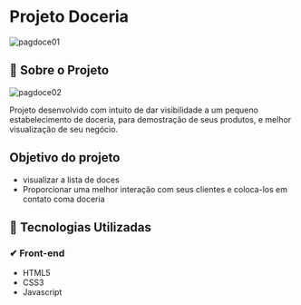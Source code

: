 # Projeto Doceria

![pagdoce01](https://user-images.githubusercontent.com/69124206/136044776-b50014b3-4b9d-43ef-bd2b-ec07460a88ec.png)


## 🚀 Sobre o Projeto

![pagdoce02](https://user-images.githubusercontent.com/69124206/136045035-c9b4b856-cf1e-4e3a-8e03-4c13b2720fab.png)

Projeto desenvolvido com intuito de dar visibilidade a um pequeno estabelecimento de doceria, para demostração de seus produtos, e melhor visualização de seu negócio.


## Objetivo do projeto 

- visualizar a lista de doces
- Proporcionar uma melhor interação com seus clientes e coloca-los em contato coma doceria


## 🚀 Tecnologias Utilizadas

###  ✔ Front-end

- HTML5
- CSS3
- Javascript
